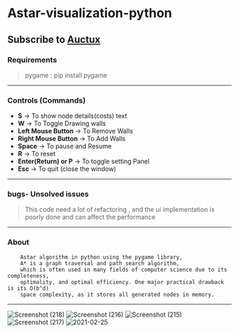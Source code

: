 # Astar-visualization-python
## Subscribe to [Auctux](https://www.youtube.com/channel/UCjPk9YDheKst1FlAf_KSpyA)
### Requirements
> pygame : pip install pygame
---
### Controls (Commands)
- **S**                   -> To show node details(costs) text
- **W**                   -> To Toggle Drawing walls
- **Left Mouse Button**   -> To Remove Walls
- **Right Mouse Button**  -> To Add Walls
- **Space**               -> To pause and Resume
- **R**                   -> To reset
- **Enter(Return) or P**  -> To toggle setting Panel
- **Esc**                 -> To quit (close the window)
---
### bugs- Unsolved issues
>This code need a lot of refactoring , 
 and the ui implementation is poorly done and can affect the performance
---
### About
        Astar algorithm in python using the pygame library, 
        A* is a graph traversal and path search algorithm, 
        which is often used in many fields of computer science due to its completeness, 
        optimality, and optimal efficiency. One major practical drawback is its O(b^d) 
        space complexity, as it stores all generated nodes in memory.
---
![Screenshot (218)](https://user-images.githubusercontent.com/48150537/135768368-0f5700e8-dc76-4adc-9c2f-79d48f72d516.png)
![Screenshot (216)](https://user-images.githubusercontent.com/48150537/135752498-794ab0b8-8692-497a-a88d-ed3cb5badc3a.png)
![Screenshot (215)](https://user-images.githubusercontent.com/48150537/135752383-a12efec8-ac03-479d-87cb-be31bd02a5c7.png)
![Screenshot (217)](https://user-images.githubusercontent.com/48150537/135753298-61e632be-b662-4f4c-84b9-653e2da5f7de.png)
![2021-02-25](https://user-images.githubusercontent.com/48150537/109139002-01d2a280-7781-11eb-9a38-4968416b5969.png)



